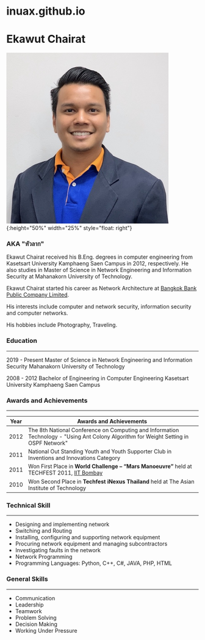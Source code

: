 # inuax.github.io
# Ekawut Chairat 

![](Ekawut_image.jpg){:height="50%" width="25%" style="float: right"}

### AKA "หัวลาก"

Ekawut Chairat received his B.Eng. degrees in computer engineering from Kasetsart University Kamphaeng Saen Campus in 2012, respectively. He also studies in Master of Science in Network Engineering and Information Security at Mahanakorn University of Technology.

Ekawut Chairat started his career as Network Architecture at [Bangkok Bank Public Company Limited](https://www.bangkokbank.com).

His interests include computer and network security, information security and computer networks.

His hobbies include Photography, Traveling.

### Education 
___
2019 - Present
Master of Science in Network Engineering and Information Security
Mahanakorn University of Technology

2008 - 2012
Bachelor of Engineering in Computer Engineering
Kasetsart University Kamphaeng Saen Campus

### Awards and Achievements
___
Year | Awards and Achievements
------ | ------
2012 | The 8th National Conference on Computing and Information Technology - "Using Ant Colony Algorithm for Weight Setting in OSPF Network"
2011 | National Out Standing Youth and Youth Supporter Club in Inventions and Innovations Category
2011 | Won First Place in **World Challenge – “Mars Manoeuvre”** held at TECHFEST 2011, [IIT Bombay](http://www.iitb.ac.in)
2010 | Won Second Place in **Techfest iNexus Thailand** held at The Asian Institute of Technology

### Technical Skill
___
* Designing and implementing network
* Switching and Routing
* Installing, configuring and supporting network equipment
* Procuring network equipment and managing subcontractors
* Investigating faults in the network
* Network Programming
* Programming Languages: Python, C++, C#, JAVA, PHP, HTML

### General Skills
___
* Communication
* Leadership
* Teamwork
* Problem Solving
* Decision Making
* Working Under Pressure